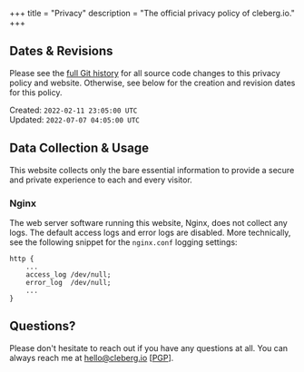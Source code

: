 +++
title = "Privacy"
description = "The official privacy policy of cleberg.io."
+++

## Dates & Revisions

Please see the
[full Git history](https://git.cleberg.net/cgit.cgi/cleberg.io.git/log/content/privacy.md)
for all source code changes to this privacy policy and website. Otherwise, see
below for the creation and revision dates for this policy.

Created: `2022-02-11 23:05:00 UTC`  
Updated: `2022-07-07 04:05:00 UTC`

## Data Collection & Usage

This website collects only the bare essential information to provide a secure
and private experience to each and every visitor.

### Nginx

The web server software running this website, Nginx, does not collect any logs.
The default access logs and error logs are disabled. More technically, see the following snippet for the `nginx.conf` logging settings:

```config
http {
    ...
    access_log /dev/null;
    error_log  /dev/null;
    ...
}
```

## Questions?

Please don't hesitate to reach out if you have any questions at all. You can
always reach me at [hello@cleberg.io](mailto:hello@cleberg.io)
[[PGP](https://cleberg.io/pgp.txt)].
